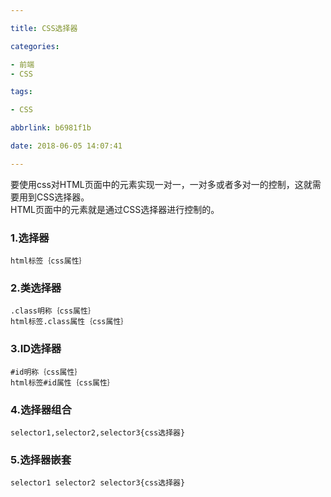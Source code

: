 ```yaml
---

title: CSS选择器

categories:

- 前端
- CSS

tags:

- CSS

abbrlink: b6981f1b

date: 2018-06-05 14:07:41

---
```


要使用css对HTML页面中的元素实现一对一，一对多或者多对一的控制，这就需要用到CSS选择器。  
HTML页面中的元素就是通过CSS选择器进行控制的。

<!-- more -->

### 1.选择器 ###

    html标签｛css属性｝  

### 2.类选择器 ###

    .class明称｛css属性｝  
    html标签.class属性｛css属性｝  

### 3.ID选择器 ###

    #id明称｛css属性｝  
    html标签#id属性｛css属性｝  
    
### 4.选择器组合 ###

    selector1,selector2,selector3{css选择器}  

### 5.选择器嵌套 ###

    selector1 selector2 selector3{css选择器}  

